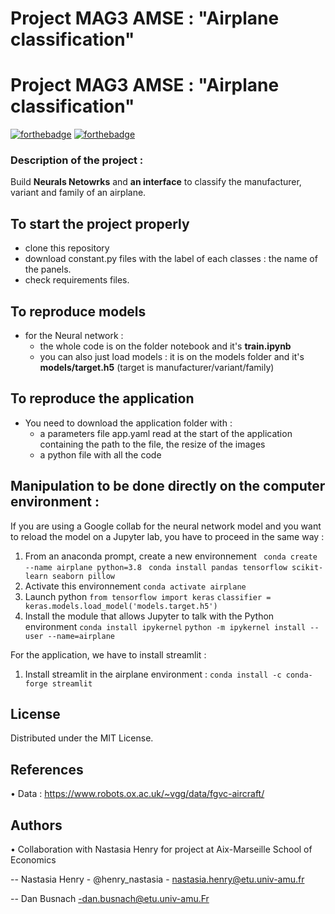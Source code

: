 # Project MAG3 AMSE : "Airplane classification"

# Project MAG3 AMSE : "Airplane classification"
[![forthebadge](https://forthebadge.com/images/badges/built-with-love.svg)](https://forthebadge.com) [![forthebadge](https://forthebadge.com/images/badges/made-with-python.svg)](https://forthebadge.com)

### Description of the project : 
Build **Neurals Netowrks** and **an interface** to classify the manufacturer, variant and family of an airplane.

## To start the project properly
* clone this repository
* download constant.py files with the label of each classes : the name of the panels.
* check requirements files.


## To reproduce models 
* for the Neural network :
    - the whole code is on the folder notebook and it's **train.ipynb**
    - you can also just load models : it is on the models folder and it's **models/target.h5** (target is manufacturer/variant/family)


## To reproduce the application 
* You need to download the application folder with :
    - a parameters file app.yaml read at the start of the application containing the path to the file, the resize of the images 
    - a python file with all the code 


## Manipulation to be done directly on the computer environment : 
If you are using a Google collab for the neural network model and you want to reload the model on a Jupyter lab, you have to proceed in the same way : 
1. From an anaconda prompt, create a new environnement 
`` conda create --name airplane python=3.8``
`` conda install pandas tensorflow scikit-learn seaborn pillow``
2. Activate this environnement 
``conda activate airplane``
3. Launch python 
``from tensorflow import keras``
``classifier = keras.models.load_model('models.target.h5')`` 
4. Install the module that allows Jupyter to talk with the Python environment
``conda install ipykernel``
``python -m ipykernel install --user --name=airplane``

For the application, we have to install streamlit : 
1. Install streamlit in the airplane environment :
``conda install -c conda-forge streamlit``

## License

Distributed under the MIT License.

## References
• Data : https://www.robots.ox.ac.uk/~vgg/data/fgvc-aircraft/

## Authors
• Collaboration with Nastasia Henry for project at Aix-Marseille School of Economics

 --  Nastasia Henry - @henry_nastasia - nastasia.henry@etu.univ-amu.fr
 
 --  Dan Busnach -dan.busnach@etu.univ-amu.Fr 
